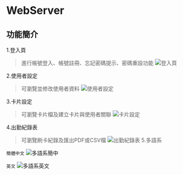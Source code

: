 # WebServer

## 功能簡介

1.登入頁
>進行帳號登入、帳號註冊、忘記密碼提示、密碼重設功能
![登入頁](https://user-images.githubusercontent.com/33541519/197339726-3ce3632c-199f-4eb3-8244-b08161480407.jpg)

2.使用者設定
>可瀏覽並修改使用者資料
![使用者設定](https://user-images.githubusercontent.com/33541519/197340938-c6987846-746f-48db-9a01-51d7725fef91.jpg)

3.卡片設定
>可瀏覽卡片檔及建立卡片與使用者關聯
![卡片設定](https://user-images.githubusercontent.com/33541519/197341207-b2837d39-eb98-4447-96f6-336e00db95f8.png)

4.出勤紀錄表
>可瀏覽刷卡紀錄及匯出PDF或CSV檔
![出勤紀錄表](https://user-images.githubusercontent.com/33541519/197340122-821e1f26-073e-4cba-a3d0-e17be436f235.jpg)
5.多語系

`簡體中文`
![多語系簡中](https://user-images.githubusercontent.com/33541519/197340367-9dbbd82c-2b60-4d95-a4ff-f8431760d623.png)

`英文`
![多語系英文](https://user-images.githubusercontent.com/33541519/197340371-48617317-303e-4b68-b188-97055c2b990e.png)
